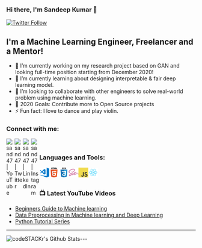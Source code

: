 ### Hi there, I'm Sandeep Kumar  👋

[![Twitter Follow](https://img.shields.io/twitter/follow/sandeep?color=1DA1F2&logo=twitter&style=for-the-badge)](https://twitter.com/sandeep_kumaram?s=08)

## I'm a Machine Learning Engineer, Freelancer and a Mentor! 

- 🔭 I’m currently working on my research project based on GAN and looking full-time position starting from December 2020!
- 🌱 I’m currently learning about designing interpretable & fair deep learning model. 
- 👯 I’m looking to collaborate with other engineers to solve real-world problem using machine learning.
- 🥅 2020 Goals: Contribute more to Open Source projects
- ⚡ Fun fact: I love to dance and play violin.


### Connect with me:

[<img align="left" alt="sand47 | YouTube" width="22px" src="https://cdn.jsdelivr.net/npm/simple-icons@v3/icons/youtube.svg" />][youtube]
[<img align="left" alt="sand47 | Twitter" width="22px" src="https://cdn.jsdelivr.net/npm/simple-icons@v3/icons/twitter.svg" />][twitter]
[<img align="left" alt="sand47 | LinkedIn" width="22px" src="https://cdn.jsdelivr.net/npm/simple-icons@v3/icons/linkedin.svg" />][linkedin]
[<img align="left" alt="sand47 | Instagram" width="22px" src="https://cdn.jsdelivr.net/npm/simple-icons@v3/icons/instagram.svg" />][instagram]

<br />

### Languages and Tools:

<img align="left" alt="Visual Studio Code" width="26px" src="https://raw.githubusercontent.com/github/explore/80688e429a7d4ef2fca1e82350fe8e3517d3494d/topics/visual-studio-code/visual-studio-code.png" />
<img align="left" alt="HTML5" width="26px" src="https://raw.githubusercontent.com/github/explore/80688e429a7d4ef2fca1e82350fe8e3517d3494d/topics/html/html.png" />
<img align="left" alt="CSS3" width="26px" src="https://raw.githubusercontent.com/github/explore/80688e429a7d4ef2fca1e82350fe8e3517d3494d/topics/css/css.png" />
<img align="left" alt="Sass" width="26px" src="https://raw.githubusercontent.com/github/explore/80688e429a7d4ef2fca1e82350fe8e3517d3494d/topics/sass/sass.png" />
<img align="left" alt="JavaScript" width="26px" src="https://raw.githubusercontent.com/github/explore/80688e429a7d4ef2fca1e82350fe8e3517d3494d/topics/javascript/javascript.png" />
<img align="left" alt="React" width="26px" src="https://raw.githubusercontent.com/github/explore/80688e429a7d4ef2fca1e82350fe8e3517d3494d/topics/react/react.png" />

<br />
<br />

### 📺 Latest YouTube Videos

<!-- YOUTUBE:START -->
- [Beginners Guide to Machine learning](https://www.youtube.com/watch?v=AsJejghb3HA)
- [Data Preprocessing in Machine learning and Deep Learning](https://www.youtube.com/watch?v=BMs1jB0R2tw)
- [Python Tutorial Series](https://www.youtube.com/watch?v=lQwuDa4khOs&list=PL_foca7ISNHx2QDRCwIzClaUR3nenlpy6&index=2)

<!-- YOUTUBE:END -->


---
<img align="left" alt="codeSTACKr's Github Stats" src="https://github-readme-stats.vercel.app/api?username=sand47&show_icons=true&hide_border=true&count_private=true" />
---

[twitter]:https://twitter.com/sandeep_kumaram?s=08
[youtube]: https://www.youtube.com/channel/UCl4Zd-q8-PcGPRvydGSEHkQ/featured?view_as=subscriber
[instagram]: https://www.instagram.com/_ssndeep/
[linkedin]: https://www.linkedin.com/in/sandeepkumaramani/

